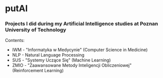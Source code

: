 # putAI
### Projects I did during my Artificial Intelligence studies at Poznan University of Technology

Contents:
- IWM - "Informatyka w Medycynie" (Computer Science in Medicine)
- NLP - Natural Language Processing
- SUS - "Systemy Uczące Się" (Machine Learning)
- ZMIO - "Zaawansowane Metody Inteligencji Obliczeniowej" (Reinforcement Learning)

